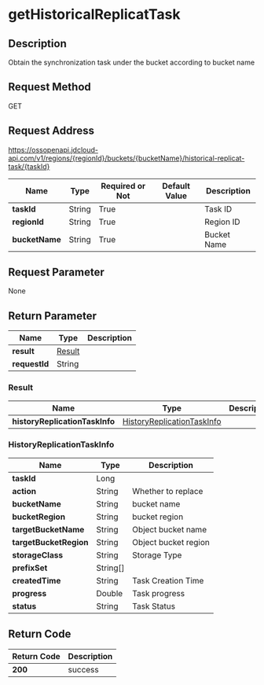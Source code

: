 # getHistoricalReplicatTask


## Description
Obtain the synchronization task under the bucket according to bucket name

## Request Method
GET

## Request Address
https://ossopenapi.jdcloud-api.com/v1/regions/{regionId}/buckets/{bucketName}/historical-replicat-task/{taskId}

|Name|Type|Required or Not|Default Value|Description|
|---|---|---|---|---|
|**taskId**|String|True| |Task ID|
|**regionId**|String|True| |Region ID|
|**bucketName**|String|True| |Bucket Name|

## Request Parameter
None


## Return Parameter
|Name|Type|Description|
|---|---|---|
|**result**|[Result](gethistoricalreplicattask#result)| |
|**requestId**|String| |

### <div id="result">Result</div>
|Name|Type|Description|
|---|---|---|
|**historyReplicationTaskInfo**|[HistoryReplicationTaskInfo](gethistoricalreplicattask#historyreplicationtaskinfo)| |
### <div id="historyreplicationtaskinfo">HistoryReplicationTaskInfo</div>
|Name|Type|Description|
|---|---|---|
|**taskId**|Long| |
|**action**|String|Whether to replace|
|**bucketName**|String|bucket name|
|**bucketRegion**|String|bucket region|
|**targetBucketName**|String|Object bucket name|
|**targetBucketRegion**|String|Object bucket region|
|**storageClass**|String|Storage Type|
|**prefixSet**|String[]| |
|**createdTime**|String|Task Creation Time|
|**progress**|Double|Task progress|
|**status**|String|Task Status|

## Return Code
|Return Code|Description|
|---|---|
|**200**|success|
